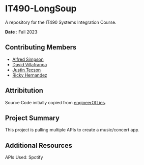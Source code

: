 # IT490-LongSoup
A repository for the IT490 Systems Integration Course.

**Date** : Fall 2023

## Contributing Members

- [Alfred Simpson](https://github.com/AlfredSimpson)
- [David Villafranca](https://github.com/theamazins17)
- [Justin Tecson](https://github.com/JustinTecson)
- [Ricky Hernandez](https://github.com/rickyhernandez1000)

## Attribitution

Source Code initially copied from [engineerOfLies](https://github.com/engineerOfLies/rabbitmqphp_example).

## Project Summary

This project is pulling multiple APIs to create a music/concert app.

## Additional Resources
APIs Used:
Spotify